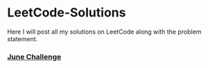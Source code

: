# LeetCode-Solutions

Here I will post all my solutions on LeetCode along with the problem statement.

### [June Challenge](https://leetcode.com/explore/featured/card/june-leetcoding-challenge/)
